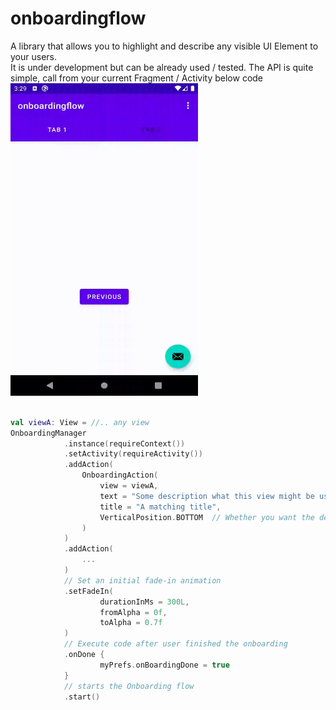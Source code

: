 # onboardingflow

A library that allows you to highlight and describe any visible UI Element to your users. <br/>
It is under development but can be already used / tested. The API is quite simple, call from your current Fragment / Activity below code
<img src="onboardingflow-animation.gif" height="500" width="300"/>

```kotlin

val viewA: View = //.. any view
OnboardingManager
            .instance(requireContext())
            .setActivity(requireActivity())
            .addAction(
                OnboardingAction(
                    view = viewA,
                    text = "Some description what this view might be used for",
                    title = "A matching title",
                    VerticalPosition.BOTTOM  // Whether you want the description be displayed below or above the view
                )
            )
            .addAction(
                ...
            )
            // Set an initial fade-in animation
            .setFadeIn(
                    durationInMs = 300L, 
                    fromAlpha = 0f, 
                    toAlpha = 0.7f
            )
            // Execute code after user finished the onboarding
            .onDone {
                    myPrefs.onBoardingDone = true
            }
            // starts the Onboarding flow
            .start()
```
